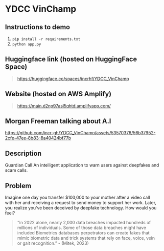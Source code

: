 # YDCC VinChamp
## Instructions to demo
1. `pip install -r requirements.txt`
2. `python app.py`

## Huggingface link (hosted on HuggingFace Space)
> https://huggingface.co/spaces/incrhf/YDCC_VinChamp

## Website (hosted on AWS Amplify)
> https://main.d2np97asl5qhtd.amplifyapp.com/

## Morgan Freeman talking about A.I
https://github.com/incr-gh/YDCC_VinChamp/assets/53570376/56b37952-2cfe-47ee-8b83-8a40424bf77b



## Description 
Guardian Call
An intelligent application to warn users against deepfakes and scam calls.

## Problem
Imagine one day you transfer $100,000 to your mother after a video call with her and receiving a request to send money to support her work. Later, you realize you've been deceived by deepfake technology. How would you feel?

> “In 2022 alone, nearly 2,000 data breaches impacted hundreds of millions of individuals. Some of those data breaches might have included Biometrics databases perpetrators can create fakes that mimic biometric data and trick systems that rely on face, voice, vein or gait recognition.”
                        - (Mitek, 2023)
